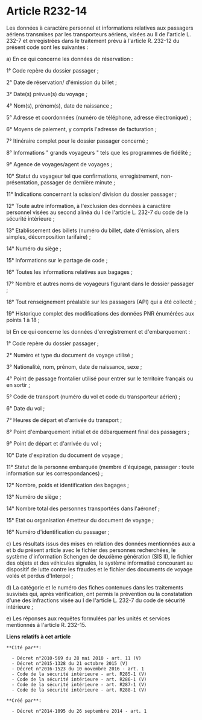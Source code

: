 # Article R232-14

Les données à caractère personnel et informations relatives aux passagers aériens transmises par les transporteurs aériens,
visées au II de l'article L. 232-7 et enregistrées dans le traitement prévu à l'article R. 232-12 du présent code sont les
suivantes : 

a) En ce qui concerne les données de réservation : 

1° Code repère du dossier passager ; 

2° Date de réservation/ d'émission du billet ; 

3° Date(s) prévue(s) du voyage ; 

4° Nom(s), prénom(s), date de naissance ; 

5° Adresse et coordonnées (numéro de téléphone, adresse électronique) ; 

6° Moyens de paiement, y compris l'adresse de facturation ; 

7° Itinéraire complet pour le dossier passager concerné ; 

8° Informations " grands voyageurs " tels que les programmes de fidélité ; 

9° Agence de voyages/agent de voyages ; 

10° Statut du voyageur tel que confirmations, enregistrement, non-présentation, passager de dernière minute ; 

11° Indications concernant la scission/ division du dossier passager ; 

12° Toute autre information, à l'exclusion des données à caractère personnel visées au second alinéa du I de l'article L.
232-7 du code de la sécurité intérieure ; 

13° Etablissement des billets (numéro du billet, date d'émission, allers simples, décomposition tarifaire) ; 

14° Numéro du siège ; 

15° Informations sur le partage de code ; 

16° Toutes les informations relatives aux bagages ; 

17° Nombre et autres noms de voyageurs figurant dans le dossier passager ; 

18° Tout renseignement préalable sur les passagers (API) qui a été collecté ; 

19° Historique complet des modifications des données PNR énumérées aux points 1 à 18 ; 

b) En ce qui concerne les données d'enregistrement et d'embarquement : 

1° Code repère du dossier passager ; 

2° Numéro et type du document de voyage utilisé ; 

3° Nationalité, nom, prénom, date de naissance, sexe ; 

4° Point de passage frontalier utilisé pour entrer sur le territoire français ou en sortir ; 

5° Code de transport (numéro du vol et code du transporteur aérien) ; 

6° Date du vol ; 

7° Heures de départ et d'arrivée du transport ; 

8° Point d'embarquement initial et de débarquement final des passagers ; 

9° Point de départ et d'arrivée du vol ; 

10° Date d'expiration du document de voyage ; 

11° Statut de la personne embarquée (membre d'équipage, passager : toute information sur les correspondances) ; 

12° Nombre, poids et identification des bagages ; 

13° Numéro de siège ; 

14° Nombre total des personnes transportées dans l'aéronef ; 

15° Etat ou organisation émetteur du document de voyage ; 

16° Numéro d'identification du passager ; 

c) Les résultats issus des mises en relation des données mentionnées aux a et b du présent article avec le fichier des
personnes recherchées, le système d'information Schengen de deuxième génération (SIS II), le fichier des objets et des
véhicules signalés, le système informatisé concourant au dispositif de lutte contre les fraudes et le fichier des documents
de voyage volés et perdus d'Interpol ; 

d) La catégorie et le numéro des fiches contenues dans les traitements susvisés qui, après vérification, ont permis la
prévention ou la constatation d'une des infractions visée au I de l'article L. 232-7 du code de sécurité intérieure ; 

e) Les réponses aux requêtes formulées par les unités et services mentionnés à l'article R. 232-15.

**Liens relatifs à cet article**

	**Cité par**:

	  - Décret n°2010-569 du 28 mai 2010 - art. 11 (V)
	  - Décret n°2015-1328 du 21 octobre 2015 (V)
	  - Décret n°2016-1523 du 10 novembre 2016 - art. 1
	  - Code de la sécurité intérieure - art. R285-1 (V)
	  - Code de la sécurité intérieure - art. R286-1 (V)
	  - Code de la sécurité intérieure - art. R287-1 (V)
	  - Code de la sécurité intérieure - art. R288-1 (V)

	**Créé par**:

	  - Décret n°2014-1095 du 26 septembre 2014 - art. 1
